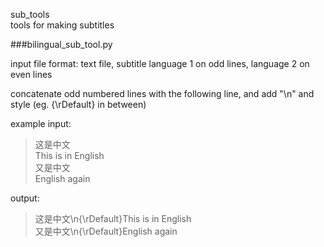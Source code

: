 sub_tools  
tools for making subtitles


###bilingual_sub_tool.py
  
  input file format: text file, subtitle language 1 on odd lines, language 2 on even lines
  
  concatenate odd numbered lines with the following line, and add "\n" and style (eg. {\rDefault} in between)
  
  example input:
  
  >这是中文  
  >This is in English  
  >又是中文  
  >English again
  
  output:
  >这是中文\n{\rDefault}This is in English  
  >又是中文\n{\rDefault}English again
  
